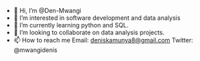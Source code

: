 - 👋 Hi, I’m @Den-Mwangi
- 👀 I’m interested in software development and data analysis 
- 🌱 I’m currently learning python and SQL.
- 💞️ I’m looking to collaborate on data analysis projects.
- 📫 How to reach me 
Email: deniskamunya8@gmail.com 
Twitter: @mwangidenis
<!---
Den-Mwangi/Den-Mwangi is a ✨ special ✨ repository because its `README.md` (this file) appears on your GitHub profile.
You can click the Preview link to take a look at your changes.
--->
